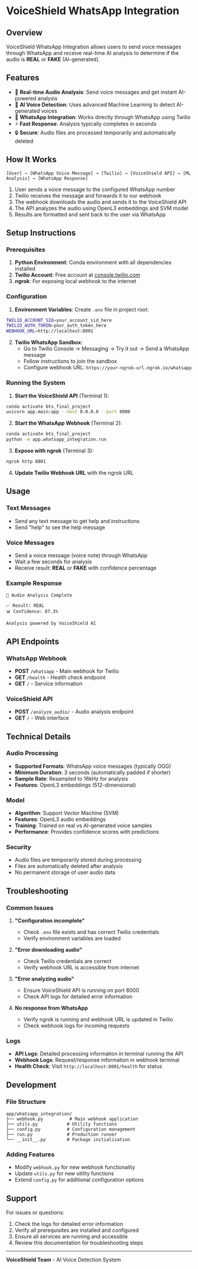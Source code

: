 # VoiceShield WhatsApp Integration

## Overview

VoiceShield WhatsApp Integration allows users to send voice messages through WhatsApp and receive real-time AI analysis to determine if the audio is **REAL** or **FAKE** (AI-generated).

## Features

- 🎤 **Real-time Audio Analysis**: Send voice messages and get instant AI-powered analysis
- 🤖 **AI Voice Detection**: Uses advanced Machine Learning to detect AI-generated voices
- 📱 **WhatsApp Integration**: Works directly through WhatsApp using Twilio
- ⚡ **Fast Response**: Analysis typically completes in seconds
- 🔒 **Secure**: Audio files are processed temporarily and automatically deleted

## How It Works

```
[User] → [WhatsApp Voice Message] → [Twilio] → [VoiceShield API] → [ML Analysis] → [WhatsApp Response]
```

1. User sends a voice message to the configured WhatsApp number
2. Twilio receives the message and forwards it to our webhook
3. The webhook downloads the audio and sends it to the VoiceShield API
4. The API analyzes the audio using OpenL3 embeddings and SVM model
5. Results are formatted and sent back to the user via WhatsApp

## Setup Instructions

### Prerequisites

1. **Python Environment**: Conda environment with all dependencies installed
2. **Twilio Account**: Free account at [console.twilio.com](https://console.twilio.com)
3. **ngrok**: For exposing local webhook to the internet

### Configuration

1. **Environment Variables**: Create `.env` file in project root:
```bash
TWILIO_ACCOUNT_SID=your_account_sid_here
TWILIO_AUTH_TOKEN=your_auth_token_here
WEBHOOK_URL=http://localhost:8001
```

2. **Twilio WhatsApp Sandbox**: 
   - Go to Twilio Console → Messaging → Try it out → Send a WhatsApp message
   - Follow instructions to join the sandbox
   - Configure webhook URL: `https://your-ngrok-url.ngrok.io/whatsapp`

### Running the System

1. **Start the VoiceShield API** (Terminal 1):
```bash
conda activate bts_final_project
uvicorn app.main:app --host 0.0.0.0 --port 8000
```

2. **Start the WhatsApp Webhook** (Terminal 2):
```bash
conda activate bts_final_project
python -m app.whatsapp_integration.run
```

3. **Expose with ngrok** (Terminal 3):
```bash
ngrok http 8001
```

4. **Update Twilio Webhook URL** with the ngrok URL

## Usage

### Text Messages
- Send any text message to get help and instructions
- Send "help" to see the help message

### Voice Messages
- Send a voice message (voice note) through WhatsApp
- Wait a few seconds for analysis
- Receive result: **REAL** or **FAKE** with confidence percentage

### Example Response
```
🎤 Audio Analysis Complete

✅ Result: REAL
📊 Confidence: 87.3%

Analysis powered by VoiceShield AI
```

## API Endpoints

### WhatsApp Webhook
- **POST** `/whatsapp` - Main webhook for Twilio
- **GET** `/health` - Health check endpoint
- **GET** `/` - Service information

### VoiceShield API
- **POST** `/analyze_audio/` - Audio analysis endpoint
- **GET** `/` - Web interface

## Technical Details

### Audio Processing
- **Supported Formats**: WhatsApp voice messages (typically OGG)
- **Minimum Duration**: 3 seconds (automatically padded if shorter)
- **Sample Rate**: Resampled to 16kHz for analysis
- **Features**: OpenL3 embeddings (512-dimensional)

### Model
- **Algorithm**: Support Vector Machine (SVM)
- **Features**: OpenL3 audio embeddings
- **Training**: Trained on real vs AI-generated voice samples
- **Performance**: Provides confidence scores with predictions

### Security
- Audio files are temporarily stored during processing
- Files are automatically deleted after analysis
- No permanent storage of user audio data

## Troubleshooting

### Common Issues

1. **"Configuration incomplete"**
   - Check `.env` file exists and has correct Twilio credentials
   - Verify environment variables are loaded

2. **"Error downloading audio"**
   - Check Twilio credentials are correct
   - Verify webhook URL is accessible from internet

3. **"Error analyzing audio"**
   - Ensure VoiceShield API is running on port 8000
   - Check API logs for detailed error information

4. **No response from WhatsApp**
   - Verify ngrok is running and webhook URL is updated in Twilio
   - Check webhook logs for incoming requests

### Logs
- **API Logs**: Detailed processing information in terminal running the API
- **Webhook Logs**: Request/response information in webhook terminal
- **Health Check**: Visit `http://localhost:8001/health` for status

## Development

### File Structure
```
app/whatsapp_integration/
├── webhook.py          # Main webhook application
├── utils.py           # Utility functions
├── config.py          # Configuration management
├── run.py             # Production runner
└── __init__.py        # Package initialization
```

### Adding Features
- Modify `webhook.py` for new webhook functionality
- Update `utils.py` for new utility functions
- Extend `config.py` for additional configuration options

## Support

For issues or questions:
1. Check the logs for detailed error information
2. Verify all prerequisites are installed and configured
3. Ensure all services are running and accessible
4. Review this documentation for troubleshooting steps

---

**VoiceShield Team** - AI Voice Detection System 